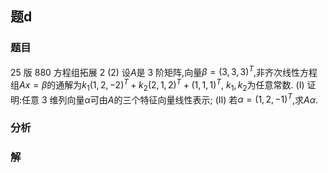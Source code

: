 ## 题d
### 题目
25 版 880 方程组拓展 2
(2) 设$A$是 3 阶矩阵,向量$\beta = (3,3,3)^T$,非齐次线性方程组$Ax = \beta$的通解为$k_1(1,2,-2)^T + k_2(2,1,2)^T + (1,1,1)^T$, $k_1,k_2$为任意常数.
(I) 证明:任意 3 维列向量$\alpha$可由$A$的三个特征向量线性表示;
(II) 若$\alpha = (1,2,-1)^T$,求$A\alpha$.
### 分析

### 解
